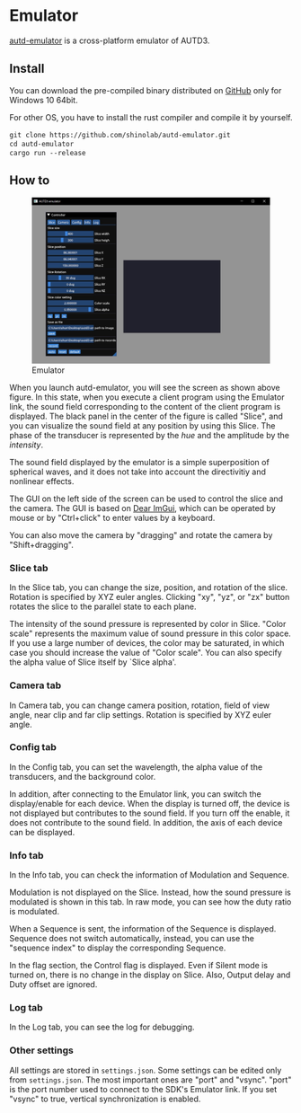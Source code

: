 # Emulator

[autd-emulator](https://github.com/shinolab/autd-emulator) is a cross-platform emulator of AUTD3.

## Install

You can download the pre-compiled binary distributed on [GitHub](https://github.com/shinolab/autd-emulator/releases) only for Windows 10 64bit.

For other OS, you have to install the rust compiler and compile it by yourself.
```
git clone https://github.com/shinolab/autd-emulator.git
cd autd-emulator
cargo run --release
```

## How to

<figure>
  <img src="https://raw.githubusercontent.com/shinolab/autd3-library-software/master/book/src/fig/Users_Manual/emu-home.jpg"/>
  <figcaption>Emulator</figcaption>
</figure>

When you launch autd-emulator, you will see the screen as shown above figure.
In this state, when you execute a client program using the Emulator link, the sound field corresponding to the content of the client program is displayed.
The black panel in the center of the figure is called "Slice", and you can visualize the sound field at any position by using this Slice.
The phase of the transducer is represented by the _hue_ and the amplitude by the _intensity_.

The sound field displayed by the emulator is a simple superposition of spherical waves, and it does not take into account the directivitiy and nonlinear effects.

The GUI on the left side of the screen can be used to control the slice and the camera.
The GUI is based on [Dear ImGui](https://github.com/ocornut/imgui), which can be operated by mouse or by "Ctrl+click" to enter values by a keyboard.

You can also move the camera by "dragging" and rotate the camera by "Shift+dragging".

### Slice tab

In the Slice tab, you can change the size, position, and rotation of the slice.
Rotation is specified by XYZ euler angles.
Clicking "xy", "yz", or "zx" button rotates the slice to the parallel state to each plane.

The intensity of the sound pressure is represented by color in Slice.
"Color scale" represents the maximum value of sound pressure in this color space.
If you use a large number of devices, the color may be saturated, in which case you should increase the value of "Color scale".
You can also specify the alpha value of Slice itself by `Slice alpha'.

### Camera tab

In Camera tab, you can change camera position, rotation, field of view angle, near clip and far clip settings.
Rotation is specified by XYZ euler angle.

### Config tab

In the Config tab, you can set the wavelength, the alpha value of the transducers, and the background color.

In addition, after connecting to the Emulator link, you can switch the display/enable for each device.
When the display is turned off, the device is not displayed but contributes to the sound field.
If you turn off the enable, it does not contribute to the sound field.
In addition, the axis of each device can be displayed.

### Info tab

In the Info tab, you can check the information of Modulation and Sequence.

Modulation is not displayed on the Slice.
Instead, how the sound pressure is modulated is shown in this tab.
In raw mode, you can see how the duty ratio is modulated.

When a Sequence is sent, the information of the Sequence is displayed.
Sequence does not switch automatically, instead, you can use the "sequence index" to display the corresponding Sequence.

In the flag section, the Control flag is displayed.
Even if Silent mode is turned on, there is no change in the display on Slice.
Also, Output delay and Duty offset are ignored.

### Log tab

In the Log tab, you can see the log for debugging.

### Other settings

All settings are stored in `settings.json`.
Some settings can be edited only from `settings.json`.
The most important ones are "port" and "vsync".
"port" is the port number used to connect to the SDK's Emulator link.
If you set "vsync" to true, vertical synchronization is enabled.
